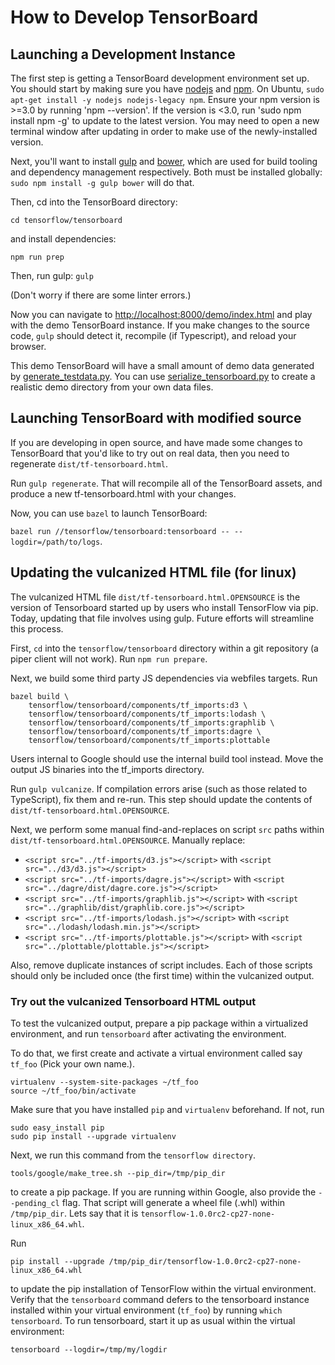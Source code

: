 # How to Develop TensorBoard

## Launching a Development Instance

The first step is getting a TensorBoard development environment set up. You
should start by making sure you have [nodejs](https://nodejs.org/en/) and
[npm](https://www.npmjs.com/). On Ubuntu, `sudo apt-get install -y nodejs
nodejs-legacy npm`. Ensure your npm version is >=3.0 by running
'npm --version'. If the version is <3.0, run 'sudo npm install npm -g' to
update to the latest version. You may need to open a new terminal window after
updating in order to make use of the newly-installed version.

Next, you'll want to install [gulp](http://gulpjs.com/) and
[bower](http://bower.io/), which are used for build tooling and dependency
management respectively. Both must be installed globally: `sudo npm install -g
gulp bower` will do that.

Then, cd into the TensorBoard directory:

`cd tensorflow/tensorboard`

and install dependencies:

`npm run prep`

Then, run gulp: `gulp`

(Don't worry if there are some linter errors.)

Now you can navigate to
[http://localhost:8000/demo/index.html](http://localhost:8000/demo/index.html)
and play with the demo TensorBoard instance. If you make changes to the source
code, `gulp` should detect it, recompile (if Typescript), and reload your
browser.

This demo TensorBoard will have a small amount of demo data generated by
[generate_testdata.py](https://github.com/tensorflow/tensorflow/blob/master/tensorflow/tensorboard/scripts/generate_testdata.py).
You can use [serialize_tensorboard.py](https://github.com/tensorflow/tensorflow/blob/master/tensorflow/tensorboard/scripts/serialize_tensorboard.py)
to create a realistic demo directory from your own data files.

## Launching TensorBoard with modified source

If you are developing in open source, and have made some changes to TensorBoard
that you'd like to try out on real data, then you need to regenerate
`dist/tf-tensorboard.html`.

Run `gulp regenerate`. That will recompile all of the TensorBoard assets, and
produce a new tf-tensorboard.html with your changes.

Now, you can use `bazel` to launch TensorBoard:

`bazel run //tensorflow/tensorboard:tensorboard -- --logdir=/path/to/logs`.

## Updating the vulcanized HTML file (for linux)

The vulcanized HTML file `dist/tf-tensorboard.html.OPENSOURCE` is the version of
Tensorboard started up by users who install TensorFlow via pip. Today, updating
that file involves using gulp. Future efforts will streamline this process.

First, `cd` into the `tensorflow/tensorboard` directory within a git repository
(a piper client will not work). Run `npm run prepare`.

Next, we build some third party JS dependencies via webfiles targets. Run

    bazel build \
        tensorflow/tensorboard/components/tf_imports:d3 \
        tensorflow/tensorboard/components/tf_imports:lodash \
        tensorflow/tensorboard/components/tf_imports:graphlib \
        tensorflow/tensorboard/components/tf_imports:dagre \
        tensorflow/tensorboard/components/tf_imports:plottable

Users internal to Google should use the internal build tool instead. Move the
output JS binaries into the tf_imports directory.

Run `gulp vulcanize`. If compilation errors arise (such as those related to
TypeScript), fix them and re-run. This step should update the contents of
`dist/tf-tensorboard.html.OPENSOURCE`.

Next, we perform some manual find-and-replaces on script `src` paths within
`dist/tf-tensorboard.html.OPENSOURCE`. Manually replace:

* `<script src="../tf-imports/d3.js"></script>` with `<script src="../d3/d3.js"></script>`
* `<script src="../tf-imports/dagre.js"></script>` with `<script src="../dagre/dist/dagre.core.js"></script>`
* `<script src="../tf-imports/graphlib.js"></script>` with `<script src="../graphlib/dist/graphlib.core.js"></script>`
* `<script src="../tf-imports/lodash.js"></script>` with `<script src="../lodash/lodash.min.js"></script>`
* `<script src="../tf-imports/plottable.js"></script>` with `<script src="../plottable/plottable.js"></script>`

Also, remove duplicate instances of script includes. Each of those scripts
should only be included once (the first time) within the vulcanized output.

### Try out the vulcanized Tensorboard HTML output

To test the vulcanized output, prepare a pip package within a virtualized
environment, and run `tensorboard` after activating the environment.

To do that, we first create and activate a virtual environment called say
`tf_foo` (Pick your own name.).

    virtualenv --system-site-packages ~/tf_foo
    source ~/tf_foo/bin/activate

Make sure that you have installed `pip` and `virtualenv` beforehand. If not, run

    sudo easy_install pip
    sudo pip install --upgrade virtualenv

Next, we run this command from the `tensorflow directory`.

    tools/google/make_tree.sh --pip_dir=/tmp/pip_dir

to create a pip package. If you are running within Google, also provide the
`--pending_cl` flag. That script will generate a wheel file (.whl) within
`/tmp/pip_dir`. Lets say that it is
`tensorflow-1.0.0rc2-cp27-none-linux_x86_64.whl`.

Run

    pip install --upgrade /tmp/pip_dir/tensorflow-1.0.0rc2-cp27-none-linux_x86_64.whl

to update the pip installation of TensorFlow within the virtual environment.
Verify that the `tensorboard` command defers to the tensorboard instance
installed within your virtual environment (`tf_foo`) by running
`which tensorboard`. To run tensorboard, start it up as usual within the virtual
environment:

    tensorboard --logdir=/tmp/my/logdir
